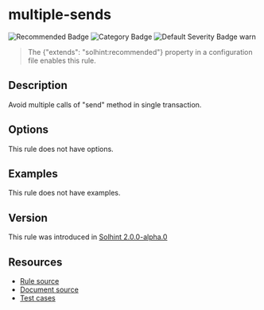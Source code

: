 <!---
This is a dynamically generated file. Do not edit manually.
date:        Sat, 24 Aug 2019 01:45:10 GMT
author:      "Peter Chung <touhonoob@gmail.com>"
--->

# multiple-sends
![Recommended Badge](https://img.shields.io/badge/-Recommended-brightgreen)
![Category Badge](https://img.shields.io/badge/-Security%20Rules-informational)
![Default Severity Badge warn](https://img.shields.io/badge/Default%20Severity-warn-yellow)
> The {"extends": "solhint:recommended"} property in a configuration file enables this rule.


## Description
Avoid multiple calls of "send" method in single transaction.

## Options
This rule does not have options.

## Examples
This rule does not have examples.

## Version
This rule was introduced in [Solhint 2.0.0-alpha.0](https://github.com/protofire/solhint/tree/v2.0.0-alpha.0)

## Resources
- [Rule source](https://github.com/protofire/solhint/tree/master/lib/rules/security/multiple-sends.js)
- [Document source](https://github.com/protofire/solhint/tree/master/docs/rules/security/multiple-sends.md)
- [Test cases](https://github.com/protofire/solhint/tree/master/test/rules/security/multiple-sends.js)
